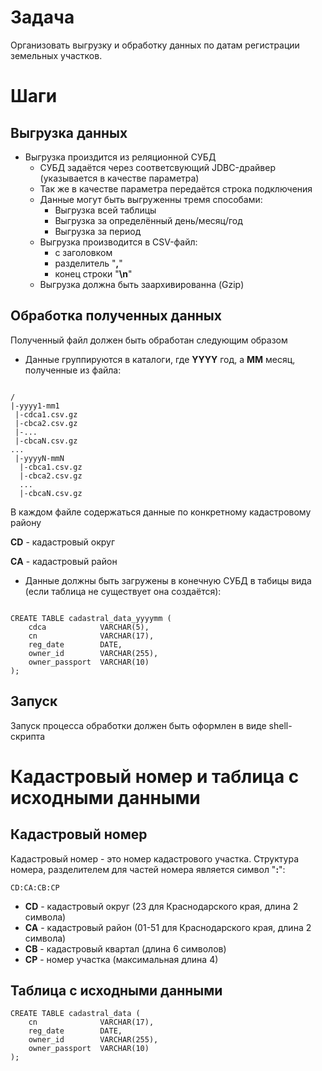 # Задача

Организовать выгрузку и обработку данных по датам регистрации земельных участков.

# Шаги

## Выгрузка данных

* Выгрузка произдится из реляционной СУБД
  - СУБД задаётся через соответсвующий JDBC-драйвер (указывается в качестве параметра)
  - Так же в качестве параметра передаётся строка подключения
  - Данные могут быть выгруженны тремя способами:
    * Выгрузка всей таблицы
    * Выгрузка за определённый день/месяц/год
    * Выгрузка за период
  - Выгрузка производится в CSV-файл:
    * с заголовком
    * разделитель "**,**"
    * конец строки "**\n**"
  - Выгрузка должна быть заархивированна (Gzip)

## Обработка полученных данных

Полученный файл должен быть обработан следующим образом

* Данные группируются в каталоги, где **YYYY** год, а **MM** месяц, полученные из файла:

```

/
|-yyyy1-mm1
 |-cdca1.csv.gz
 |-cbca2.csv.gz
 |-...
 |-cbcaN.csv.gz
...
 |-yyyyN-mmN
  |-cbca1.csv.gz
  |-cbca2.csv.gz
  ...
  |-cbcaN.csv.gz

```

В каждом файле содержаться данные по конкретному кадастровому району

**CD** - кадастровый округ

**СA** - кадастровый район

* Данные должны быть загружены в конечную СУБД в табицы вида (если таблица не существует она создаётся):

```

CREATE TABLE cadastral_data_yyyymm (
    cdca            VARCHAR(5),
    cn              VARCHAR(17),
    reg_date        DATE,
    owner_id        VARCHAR(255),
    owner_passport  VARCHAR(10)
);

```

## Запуск

Запуск процесса обработки должен быть оформлен в виде shell-скрипта

# Кадастровый номер и таблица с исходными данными

## Кадастровый номер

Кадастровый номер - это номер кадастрового участка.
Структура номера, разделителем для частей номера является символ "**:**":

```
CD:CA:CB:CP
```

* **CD** - кадастровый округ (23 для Краснодарского края, длина 2 символа)
* **CA** - кадастровый район (01-51 для Краснодарского края, длина 2 символа)
* **CB** - кадастровый квартал (длина 6 символов)
* **CP** - номер участка (максимальная длина 4)

## Таблица с исходными данными

```
CREATE TABLE cadastral_data (
    cn              VARCHAR(17),
    reg_date        DATE,
    owner_id        VARCHAR(255),
    owner_passport  VARCHAR(10)
);
```
